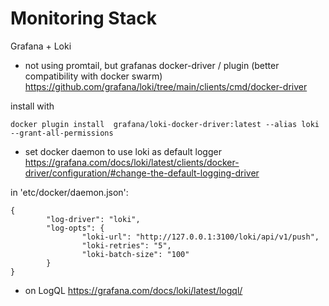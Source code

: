 # Monitoring Stack

Grafana + Loki

- not using promtail, but grafanas docker-driver / plugin (better compatibility with docker swarm)
https://github.com/grafana/loki/tree/main/clients/cmd/docker-driver

install with 

```
docker plugin install  grafana/loki-docker-driver:latest --alias loki --grant-all-permissions
```

- set docker daemon to use loki as default logger
https://grafana.com/docs/loki/latest/clients/docker-driver/configuration/#change-the-default-logging-driver

in 'etc/docker/daemon.json':
```
{
        "log-driver": "loki",
        "log-opts": {
                "loki-url": "http://127.0.0.1:3100/loki/api/v1/push",
                "loki-retries": "5",
                "loki-batch-size": "100"
        }       
}
```

- on LogQL https://grafana.com/docs/loki/latest/logql/



